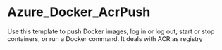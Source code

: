 # Azure_Docker_AcrPush
Use this template to push Docker images, log in or log out, start or stop containers, or run a Docker command. It deals with ACR as registry

